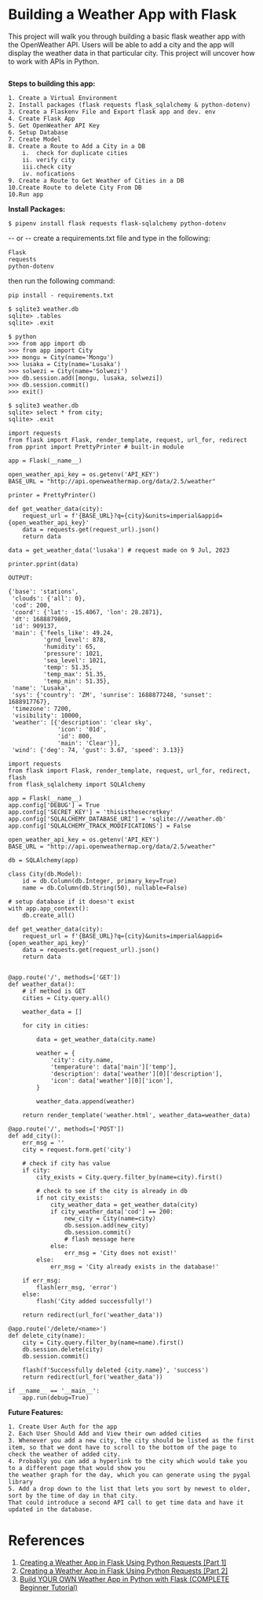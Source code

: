 # Building a Weather App with Flask

This project will walk you through building a basic flask weather app with the OpenWeather API. Users will be able to add a city and the app will display the weather data in that particular city. This project will uncover how to work with APIs in Python.

<p>
  <img src="static/images/home.png" alt="" />
</p>

**Steps to building this app:**
```
1. Create a Virtual Environment
2. Install packages (flask requests flask_sqlalchemy & python-dotenv)
3. Create a Flaskenv File and Export flask app and dev. env
4. Create Flask App
5. Get OpenWeather API Key
6. Setup Database
7. Create Model
8. Create a Route to Add a City in a DB
    i.  check for duplicate cities
    ii. verify city
    iii.check city
    iv. nofications
9. Create a Route to Get Weather of Cities in a DB
10.Create Route to delete City From DB
10.Run app
```

**Install Packages:**

`$ pipenv install flask requests flask-sqlalchemy python-dotenv`

-- or --
create a requirements.txt file and type in the following:
```
Flask
requests
python-dotenv
```

then run the following command:

`pip install - requirements.txt`

```
$ sqlite3 weather.db
sqlite> .tables
sqlite> .exit
```

```
$ python
>>> from app import db
>>> from app import City
>>> mongu = City(name='Mongu')
>>> lusaka = City(name='Lusaka')
>>> solwezi = City(name='Solwezi')
>>> db.session.add([mongu, lusaka, solwezi])
>>> db.session.commit()
>>> exit()
```

```
$ sqlite3 weather.db
sqlite> select * from city;
sqlite> .exit
```

```
import requests
from flask import Flask, render_template, request, url_for, redirect
from pprint import PrettyPrinter # built-in module

app = Flask(__name__)

open_weather_api_key = os.getenv('API_KEY')
BASE_URL = "http://api.openweathermap.org/data/2.5/weather"

printer = PrettyPrinter()

def get_weather_data(city):
    request_url = f'{BASE_URL}?q={city}&units=imperial&appid={open_weather_api_key}'
    data = requests.get(request_url).json()
    return data

data = get_weather_data('lusaka') # request made on 9 Jul, 2023

printer.pprint(data)
```

```
OUTPUT:

{'base': 'stations',
 'clouds': {'all': 0},
 'cod': 200,
 'coord': {'lat': -15.4067, 'lon': 28.2871},
 'dt': 1688879869,
 'id': 909137,
 'main': {'feels_like': 49.24,
          'grnd_level': 878,
          'humidity': 65,
          'pressure': 1021,
          'sea_level': 1021,
          'temp': 51.35,
          'temp_max': 51.35,
          'temp_min': 51.35},
 'name': 'Lusaka',
 'sys': {'country': 'ZM', 'sunrise': 1688877248, 'sunset': 1688917767},
 'timezone': 7200,
 'visibility': 10000,
 'weather': [{'description': 'clear sky',
              'icon': '01d',
              'id': 800,
              'main': 'Clear'}],
 'wind': {'deg': 74, 'gust': 3.67, 'speed': 3.13}}
```

```
import requests
from flask import Flask, render_template, request, url_for, redirect, flash
from flask_sqlalchemy import SQLAlchemy

app = Flask(__name__)
app.config['DEBUG'] = True
app.config['SECRET_KEY'] = 'thisisthesecretkey'
app.config['SQLALCHEMY_DATABASE_URI'] = 'sqlite:///weather.db'
app.config['SQLALCHEMY_TRACK_MODIFICATIONS'] = False

open_weather_api_key = os.getenv('API_KEY')
BASE_URL = "http://api.openweathermap.org/data/2.5/weather"

db = SQLAlchemy(app)

class City(db.Model):
    id = db.Column(db.Integer, primary_key=True)
    name = db.Column(db.String(50), nullable=False)

# setup database if it doesn't exist
with app.app_context():
    db.create_all()

def get_weather_data(city):
    request_url = f'{BASE_URL}?q={city}&units=imperial&appid={open_weather_api_key}'
    data = requests.get(request_url).json()
    return data


@app.route('/', methods=['GET'])
def weather_data():
    # if method is GET
    cities = City.query.all()

    weather_data = []

    for city in cities:

        data = get_weather_data(city.name)

        weather = {
            'city': city.name,
            'temperature': data['main']['temp'],
            'description': data['weather'][0]['description'],
            'icon': data['weather'][0]['icon'],
        }

        weather_data.append(weather)

    return render_template('weather.html', weather_data=weather_data)

@app.route('/', methods=['POST'])
def add_city():
    err_msg = ''
    city = request.form.get('city')

    # check if city has value
    if city:
        city_exists = City.query.filter_by(name=city).first()
        
        # check to see if the city is already in db
        if not city_exists:
            city_weather_data = get_weather_data(city)
            if city_weather_data['cod'] == 200:
                new_city = City(name=city)
                db.session.add(new_city)
                db.session.commit()
                # flash message here
            else:
                err_msg = 'City does not exist!'
        else:
            err_msg = 'City already exists in the database!'
    
    if err_msg:
        flash(err_msg, 'error')
    else:
        flash('City added successfully!')

    return redirect(url_for('weather_data'))

@app.route('/delete/<name>')
def delete_city(name):
    city = City.query.filter_by(name=name).first()
    db.session.delete(city)
    db.session.commit()

    flash(f'Successfully deleted {city.name}', 'success')
    return redirect(url_for('weather_data'))

if __name__ == '__main__':
    app.run(debug=True)
```

**Future Features:**
```
1. Create User Auth for the app
2. Each User Should Add and View their own added cities
3. Whenever you add a new city, the city should be listed as the first item, so that we dont have to scroll to the bottom of the page to check the weather of added city.
4. Probably you can add a hyperlink to the city which would take you to a different page that would show you 
the weather graph for the day, which you can generate using the pygal library
5. Add a drop down to the list that lets you sort by newest to older, sort by the time of day in that city. 
That could introduce a second API call to get time data and have it updated in the database.
```

# References

1. [Creating a Weather App in Flask Using Python Requests [Part 1]](https://www.youtube.com/watch?v=lWA0GgUN8kg&list=PL0iII0bIwvpIUC7SwtR2l09jeEUbPr4-p&index=61)
2. [Creating a Weather App in Flask Using Python Requests [Part 2]](https://www.youtube.com/watch?v=usKnUuGQHLs&list=PL0iII0bIwvpIUC7SwtR2l09jeEUbPr4-p&index=61)
3. [Build YOUR OWN Weather App in Python with Flask (COMPLETE Beginner Tutorial)](https://www.youtube.com/watch?v=JCD7YdOSsWI&list=PL0iII0bIwvpIUC7SwtR2l09jeEUbPr4-p&index=63)